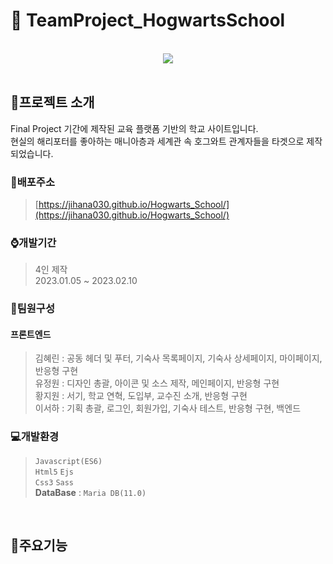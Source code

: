 # :scroll: TeamProject_HogwartsSchool
<br/>
<div align="center">
  <img src="https://user-images.githubusercontent.com/118185282/230285659-99a8cf8e-3610-4851-b5a4-3b75a7146c3f.png"/>
</div>
<br/>

## :mega:프로젝트 소개
Final Project 기간에 제작된 교육 플랫폼 기반의 학교 사이트입니다.<br/>
현실의 해리포터를 좋아하는 매니아층과 세계관 속 호그와트 관계자들을 타겟으로 제작되었습니다.
<br/>

### :link:배포주소
> [https://jihana030.github.io/Hogwarts_School/](https://jihana030.github.io/Hogwarts_School/)


### :watch:개발기간
> 4인 제작<br/>
> 2023.01.05 ~ 2023.02.10

### :raising_hand:팀원구성
#### 프론트엔드
> 김혜린 : 공동 헤더 및 푸터, 기숙사 목록페이지, 기숙사 상세페이지, 마이페이지, 반응형 구현<br/>
> 유정원 : 디자인 총괄, 아이콘 및 소스 제작, 메인페이지, 반응형 구현<br/>
> 황지원 : 서기, 학교 연혁, 도입부, 교수진 소개, 반응형 구현<br/>
> 이서하 : 기획 총괄, 로그인, 회원가입, 기숙사 테스트, 반응형 구현, 백엔드

### :computer:개발환경
> `Javascript(ES6)`<br/>
> `Html5` `Ejs`<br/>
> `Css3` `Sass`<br/>
> **DataBase** : `Maria DB(11.0)`
<br/>

## :pushpin:주요기능
